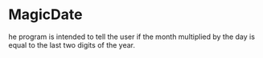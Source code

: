 # MagicDate
he program is intended to tell the user if the month multiplied by the day is equal to the last two digits of the year.
